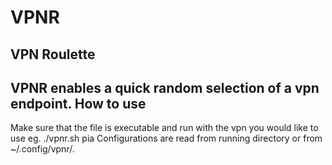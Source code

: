 VPNR
==============
VPN Roulette
--------------
VPNR enables a quick random selection of a vpn endpoint.
How to use
--------------
Make sure that the file is executable and run with the vpn you would like to use eg. 
	./vpnr.sh pia
Configurations are read from running directory or from ~/.config/vpnr/.
